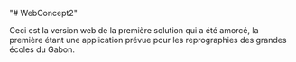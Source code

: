 "# WebConcept2" 

Ceci est la version web de la première solution qui a été amorcé, la première étant une application prévue pour les reprographies des grandes écoles du Gabon.